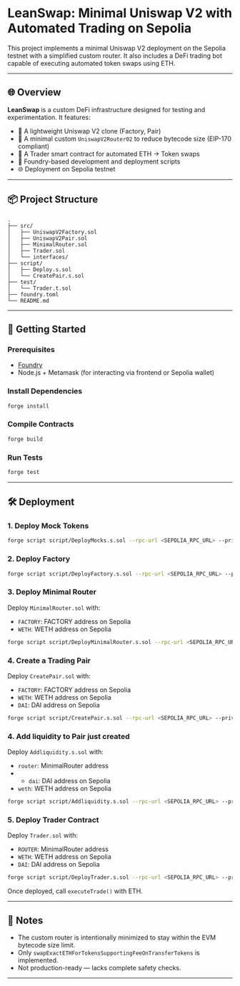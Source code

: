 
# LeanSwap: Minimal Uniswap V2 with Automated Trading on Sepolia

This project implements a minimal Uniswap V2 deployment on the Sepolia testnet with a simplified custom router. It also includes a DeFi trading bot capable of executing automated token swaps using ETH.

---

## 🌐 Overview

**LeanSwap** is a custom DeFi infrastructure designed for testing and experimentation. It features:

* 🧱 A lightweight Uniswap V2 clone (Factory, Pair)
* 🔀 A minimal custom `UniswapV2Router02` to reduce bytecode size (EIP-170 compliant)
* 🤖 A Trader smart contract for automated ETH → Token swaps
* 🧪 Foundry-based development and deployment scripts
* 🌐 Deployment on Sepolia testnet

---

## 📦 Project Structure

```
.
├── src/
│   ├── UniswapV2Factory.sol
│   ├── UniswapV2Pair.sol
│   ├── MinimalRouter.sol
│   ├── Trader.sol
│   └── interfaces/
├── script/
│   ├── Deploy.s.sol
│   └── CreatePair.s.sol
├── test/
│   └── Trader.t.sol
├── foundry.toml
└── README.md
```

---

## 🚀 Getting Started

### Prerequisites

* [Foundry](https://book.getfoundry.sh/getting-started/installation)
* Node.js + Metamask (for interacting via frontend or Sepolia wallet)

### Install Dependencies

```bash
forge install
```

### Compile Contracts

```bash
forge build
```

### Run Tests

```bash
forge test
```

---

## 🛠 Deployment

### 1. Deploy Mock Tokens

```bash
forge script script/DeployMocks.s.sol --rpc-url <SEPOLIA_RPC_URL> --private-key <PRIVATE_KEY> --broadcast
```
### 2. Deploy Factory

```bash
forge script script/DeployFactory.s.sol --rpc-url <SEPOLIA_RPC_URL> --private-key <PRIVATE_KEY> --broadcast
```

### 3. Deploy Minimal Router

Deploy `MinimalRouter.sol` with:

* `FACTORY`: FACTORY address on Sepolia
* `WETH`: WETH address on Sepolia

```bash
forge script script/DeployMinimalRouter.s.sol --rpc-url <SEPOLIA_RPC_URL> --private-key <PRIVATE_KEY> --broadcast
```

### 4. Create a Trading Pair

Deploy `CreatePair.sol` with:

* `FACTORY`: FACTORY address on Sepolia
* `WETH`: WETH address on Sepolia
* `DAI`: DAI address on Sepolia

```bash
forge script script/CreatePair.s.sol --rpc-url <SEPOLIA_RPC_URL> --private-key <PRIVATE_KEY> --broadcast
```

### 4. Add liquidity to Pair just created

Deploy `Addliquidity.s.sol` with:

* `router`: MinimalRouter address
* * `dai`: DAI address on Sepolia
* `weth`: WETH address on Sepolia


```bash
forge script script/Addliquidity.s.sol --rpc-url <SEPOLIA_RPC_URL> --private-key <PRIVATE_KEY> --broadcast
```

### 5. Deploy Trader Contract

Deploy `Trader.sol` with:

* `ROUTER`: MinimalRouter address
* `WETH`: WETH address on Sepolia
* `DAI`: DAI address on Sepolia

```bash
forge script script/DeployTrader.s.sol --rpc-url <SEPOLIA_RPC_URL> --private-key <PRIVATE_KEY> --broadcast
```

Once deployed, call `executeTrade()` with ETH.

---

## 🧪 Notes

* The custom router is intentionally minimized to stay within the EVM bytecode size limit.
* Only `swapExactETHForTokensSupportingFeeOnTransferTokens` is implemented.
* Not production-ready — lacks complete safety checks.

---
